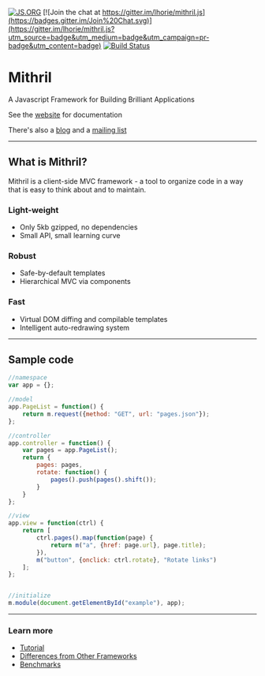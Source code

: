 [![JS.ORG](https://img.shields.io/badge/js.org-mithril-ffb400.svg?style=flat-square)](http://js.org)
[![Join the chat at https://gitter.im/lhorie/mithril.js](https://badges.gitter.im/Join%20Chat.svg)](https://gitter.im/lhorie/mithril.js?utm_source=badge&utm_medium=badge&utm_campaign=pr-badge&utm_content=badge)
[![Build Status](https://travis-ci.org/lhorie/mithril.js.svg?branch=master)](https://travis-ci.org/lhorie/mithril.js)

# Mithril

A Javascript Framework for Building Brilliant Applications

See the [website](http://mithril.js.org) for documentation

There's also a [blog](http://lhorie.github.io/mithril-blog) and a [mailing list](https://groups.google.com/forum/#!forum/mithriljs)

---

## What is Mithril?

Mithril is a client-side MVC framework - a tool to organize code in a way that is easy to think about and to maintain.

### Light-weight

- Only 5kb gzipped, no dependencies
- Small API, small learning curve

### Robust

- Safe-by-default templates
- Hierarchical MVC via components

### Fast

- Virtual DOM diffing and compilable templates
- Intelligent auto-redrawing system

---

## Sample code

```javascript
//namespace
var app = {};

//model
app.PageList = function() {
	return m.request({method: "GET", url: "pages.json"});
};

//controller
app.controller = function() {
	var pages = app.PageList();
	return {
		pages: pages,
		rotate: function() {
			pages().push(pages().shift());
		}
	}
};

//view
app.view = function(ctrl) {
	return [
		ctrl.pages().map(function(page) {
			return m("a", {href: page.url}, page.title);
		}),
		m("button", {onclick: ctrl.rotate}, "Rotate links")
	];
};


//initialize
m.module(document.getElementById("example"), app);
```

---

### Learn more

- [Tutorial](http://mithril.js.org/getting-started.html)
- [Differences from Other Frameworks](http://mithril.js.org/comparison.html)
- [Benchmarks](http://mithril.js.org/benchmarks.html)
